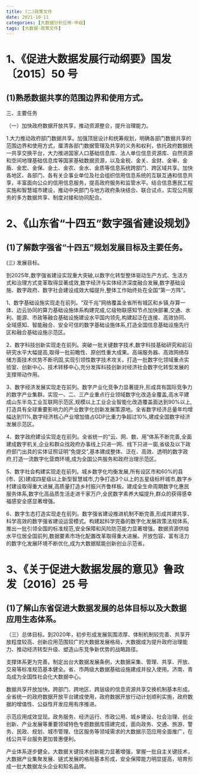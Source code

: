 ```yaml
---
title: (二)政策文件
date: 2021-10-11
categories: [大数据分析应用-中级]
tags: [大数据-政策文件]
---
```


# 1、《促进大数据发展行动纲要》国发〔2015〕50 号 
## (1)熟悉数据共享的范围边界和使用方式。 

三、主要任务

（一）加快政府数据开放共享，推动资源整合，提升治理能力。

1.大力推动政府部门数据共享。加强顶层设计和统筹规划，明确各部门数据共享的范围边界和使用方式，厘清各部门数据管理及共享的义务和权利，依托政府数据统一共享交换平台，大力推进国家人口基础信息库、法人单位信息资源库、自然资源和空间地理基础信息库等国家基础数据资源，以及金税、金关、金财、金审、金盾、金宏、金保、金土、金农、金水、金质等信息系统跨部门、跨区域共享。加快各地区、各部门、各有关企事业单位及社会组织信用信息系统的互联互通和信息共享，丰富面向公众的信用信息服务，提高政府服务和监管水平。结合信息惠民工程实施和智慧城市建设，推动中央部门与地方政府条块结合、联合试点，实现公共服务的多方数据共享、制度对接和协同配合。

# 2、《山东省“十四五”数字强省建设规划》 
## (1)了解数字强省“十四五”规划发展目标及主要任务。 

(三) 发展目标。

到2025年,数字强省建设实现重大突破,以数字化转型整体驱动生产方式、生活方式和治理方式变革取得显著成效,数字经济与实体经济深度融合发展,数字基础设施、数字政府、数字社会建设成效大幅提升,整体工作始终处在全国“第一方阵”。

1、数字基础设施实现走在前列。“双千兆”网络覆盖全省所有城区和乡镇,存算一体、边云协同的算力基础设施体系构建完成,亿级物联感知节点加快部署,交通、水利、能源、市政等融合基础设施建设水平国内领先,构建起泛在连接、高效协同、全域感知、智能融合、安全可信的数字基础设施体系,打造全国信息基础设施先行区和融合基础设施示范区。

2、数字科技创新实现走在前列。突破一批关键数字技术,数字科技基础研究和前沿研究水平大幅提高,取得一批前瞻性、原创性重大成果。高端服务器、高效网络存储方面技术优势不断巩固,实现引领性数字技术攻关。打造一批数字化领域重点实验室、创新中心、技术转移中心,充分发挥科技创新对经济社会数字化转型发展的支撑带动作用。

3、数字经济发展实现走在前列。数字产业化竞争力显著提升,形成具有国际竞争力的数字产业集群。实现一、二、三产业重点行业领域数字化改造全覆盖,高水平建成山东半岛工业互联网示范区,规模以上工业企业智能化改造覆盖面达到90%以上,打造具有全球重要影响力的产业数字化创新发展策源地。全省数字经济总量年均增幅达到11%,数字经济核心产业增加值占GDP比重力争超过10%,建成全国数字经济发展示范区。

4、数字政府建设实现走在前列。全省统一的“云、网、数、用”体系不断完善,全面建成数字机关,企业和群众找政府办事线上只进一网、线下只进一窗,省级及以下政府部门出具的实体证照证明“免提交”,基本建成整体、泛在、高效、透明的数字政府,打造一流数字化营商环境,成为全国公共服务和政府治理示范区。

5、数字社会构建实现走在前列。城乡数字化均衡发展,所有设区市和60%的县(市、区)建成四星级以上新型智慧城市,力争打造3个以上的五星级标杆城市,数字乡村建设取得重大进展,高质量打造乡村振兴齐鲁样板。建成全生命周期数字化惠民服务体系,数字化高品质生活走进千家万户,全民数字素养大幅提升,群众的获得感幸福感安全感显著增强。

6、数字生态打造实现走在前列。数字强省建设推进机制不断完善,形成共建共享、科学高效的数字强省建设运营模式。构建起科学完备的数字化发展政策法规体系,推出一批引领全国的标准规范,安全保障和风险防范能力显著增强。数据资源供给水平位居全国前列,数据要素市场化配置改革取得重大进展。开放包容、富有活力的数字化发展环境不断优化,成为大数据赋能创新创业示范省。

# 3、《关于促进大数据发展的意见》鲁政发〔2016〕25 号 
## (1)了解山东省促进大数据发展的总体目标以及大数据应用生态体系。

（三）总体目标。到2020年，初步形成发展氛围浓厚、体制机制较完善、共享开放程度较高、创新应用范围较广的大数据发展格局，大数据成为提升政府治理能力、推动经济转型升级、塑造山东竞争新优势的战略路径。

支撑体系更为完善。制定出台大数据发展条例，大数据采集、管理、共享、开放、交易等标准规范基本健全。省、市两级大数据基础设施建成并投入使用。济南、青岛成为全国性社会化大数据中心。

数据共享开放加快。跨部门、跨地区、跨层级的信息资源共享交换机制基本形成。全省统一的政府数据开放平台建成使用，政府数据开放行动计划顺利实施，政府数据的增值性、公益性开发应用有序推进。

示范应用成效显现。政务服务、经济运行、市政公用、城乡建设、社会治理、创业创新、产业发展等重要领域特色专题数据库搭建完成，面向政务、交通、旅游、警务、民政、规划、城市管理、住区服务等领域需求的大数据示范应用全面推广，在线公共平台服务更加普惠便利。

产业体系逐步健全。大数据关键技术创新能力显著增强，掌握一批自主关键技术，大数据产业集聚发展、链式发展的格局基本形成，安全保障能力明显提高，培育形成一批大数据龙头企业和知名品牌。